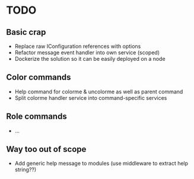 # TODO

## Basic crap

 - Replace raw IConfiguration references with options
 - Refactor message event handler into own service (scoped)
 - Dockerize the solution so it can be easily deployed on a node


## Color commands

 - Help command for colorme & uncolorme as well as parent command
 - Split colorme handler service into command-specific services

## Role commands

 - ...

## Way too out of scope

 - Add generic help message to modules (use middleware to extract help string??)


